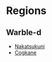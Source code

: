 # Regions

<meta property="og:description" content="Regions of Warble, mostly on Warble-d and Tone.">

## Warble-d

- [Nakatsukuni](nakatsukuni.md)
- [Cogkane](cogkane.md)